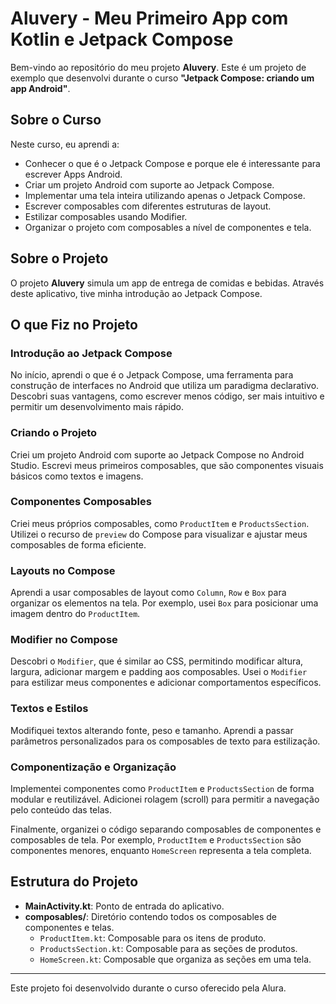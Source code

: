 # Aluvery - Meu Primeiro App com Kotlin e Jetpack Compose

Bem-vindo ao repositório do meu projeto **Aluvery**. Este é um projeto de exemplo que desenvolvi durante o curso **"Jetpack Compose: criando um app Android"**.

## Sobre o Curso

Neste curso, eu aprendi a:
- Conhecer o que é o Jetpack Compose e porque ele é interessante para escrever Apps Android.
- Criar um projeto Android com suporte ao Jetpack Compose.
- Implementar uma tela inteira utilizando apenas o Jetpack Compose.
- Escrever composables com diferentes estruturas de layout.
- Estilizar composables usando Modifier.
- Organizar o projeto com composables a nível de componentes e tela.

## Sobre o Projeto

O projeto **Aluvery** simula um app de entrega de comidas e bebidas. Através deste aplicativo, tive minha introdução ao Jetpack Compose.

## O que Fiz no Projeto

### Introdução ao Jetpack Compose

No início, aprendi o que é o Jetpack Compose, uma ferramenta para construção de interfaces no Android que utiliza um paradigma declarativo. Descobri suas vantagens, como escrever menos código, ser mais intuitivo e permitir um desenvolvimento mais rápido.

### Criando o Projeto

Criei um projeto Android com suporte ao Jetpack Compose no Android Studio. Escrevi meus primeiros composables, que são componentes visuais básicos como textos e imagens.

### Componentes Composables

Criei meus próprios composables, como `ProductItem` e `ProductsSection`. Utilizei o recurso de `preview` do Compose para visualizar e ajustar meus composables de forma eficiente.

### Layouts no Compose

Aprendi a usar composables de layout como `Column`, `Row` e `Box` para organizar os elementos na tela. Por exemplo, usei `Box` para posicionar uma imagem dentro do `ProductItem`.

### Modifier no Compose

Descobri o `Modifier`, que é similar ao CSS, permitindo modificar altura, largura, adicionar margem e padding aos composables. Usei o `Modifier` para estilizar meus componentes e adicionar comportamentos específicos.

### Textos e Estilos

Modifiquei textos alterando fonte, peso e tamanho. Aprendi a passar parâmetros personalizados para os composables de texto para estilização.

### Componentização e Organização

Implementei componentes como `ProductItem` e `ProductsSection` de forma modular e reutilizável. Adicionei rolagem (scroll) para permitir a navegação pelo conteúdo das telas.

Finalmente, organizei o código separando composables de componentes e composables de tela. Por exemplo, `ProductItem` e `ProductsSection` são componentes menores, enquanto `HomeScreen` representa a tela completa.

## Estrutura do Projeto

- **MainActivity.kt**: Ponto de entrada do aplicativo.
- **composables/**: Diretório contendo todos os composables de componentes e telas.
  - `ProductItem.kt`: Composable para os itens de produto.
  - `ProductsSection.kt`: Composable para as seções de produtos.
  - `HomeScreen.kt`: Composable que organiza as seções em uma tela.



---

Este projeto foi desenvolvido durante o curso oferecido pela Alura.
